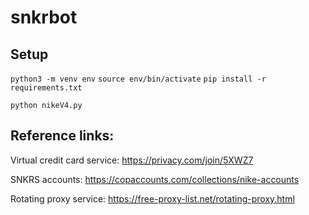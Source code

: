 # snkrbot

## Setup

`python3 -m venv env`
`source env/bin/activate`
`pip install -r requirements.txt`

`python nikeV4.py`

## Reference links:

Virtual credit card service: https://privacy.com/join/5XWZ7

SNKRS accounts: https://copaccounts.com/collections/nike-accounts

Rotating proxy service: https://free-proxy-list.net/rotating-proxy.html
